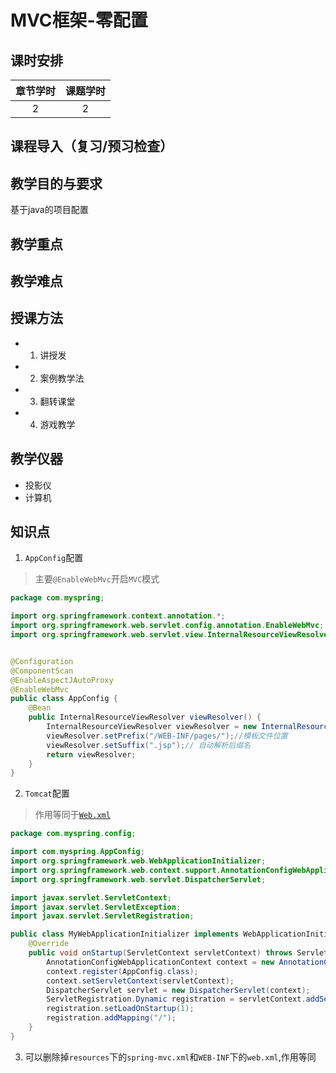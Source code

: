 # MVC框架-零配置

## 课时安排

|章节学时|课题学时|
|:--:|:--:|
|2|2|

## 课程导入（复习/预习检查）

## 教学目的与要求

基于java的项目配置

## 教学重点

## 教学难点

## 授课方法

- 1. 讲授发
- 2. 案例教学法
- 3. 翻转课堂
- 4. 游戏教学

## 教学仪器

* 投影仪
* 计算机

## 知识点

1. `AppConfig`配置
> 主要`@EnableWebMvc`开启`MVC`模式
``` java
package com.myspring;

import org.springframework.context.annotation.*;
import org.springframework.web.servlet.config.annotation.EnableWebMvc;
import org.springframework.web.servlet.view.InternalResourceViewResolver;


@Configuration
@ComponentScan
@EnableAspectJAutoProxy
@EnableWebMvc
public class AppConfig {
    @Bean
    public InternalResourceViewResolver viewResolver() {
        InternalResourceViewResolver viewResolver = new InternalResourceViewResolver();
        viewResolver.setPrefix("/WEB-INF/pages/");//模板文件位置
        viewResolver.setSuffix(".jsp");// 自动解析后缀名
        return viewResolver;
    }
}
```

2. `Tomcat`配置
>作用等同于[`Web.xml`](./c18.md#webxml配置)

``` java
package com.myspring.config;

import com.myspring.AppConfig;
import org.springframework.web.WebApplicationInitializer;
import org.springframework.web.context.support.AnnotationConfigWebApplicationContext;
import org.springframework.web.servlet.DispatcherServlet;

import javax.servlet.ServletContext;
import javax.servlet.ServletException;
import javax.servlet.ServletRegistration;

public class MyWebApplicationInitializer implements WebApplicationInitializer {
    @Override
    public void onStartup(ServletContext servletContext) throws ServletException {
        AnnotationConfigWebApplicationContext context = new AnnotationConfigWebApplicationContext();
        context.register(AppConfig.class);
        context.setServletContext(servletContext);
        DispatcherServlet servlet = new DispatcherServlet(context);
        ServletRegistration.Dynamic registration = servletContext.addServlet("app", servlet);
        registration.setLoadOnStartup(1);
        registration.addMapping("/");
    }
}
```

3. 可以删除掉`resources`下的`spring-mvc.xml`和`WEB-INF`下的`web.xml`,作用等同